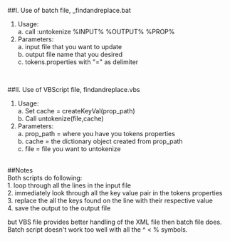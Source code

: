 ##I. Use of batch file, _findandreplace.bat<br />
  1. Usage:<br />
    a. call :untokenize %INPUT% %OUTPUT% %PROP%<br />
  2. Parameters:<br />
    a. input file that you want to update<br />
    b. output file name that you desired<br />
    c. tokens.properties with "=" as delimiter<br />
<br />

##II. Use of VBScript file, findandreplace.vbs<br />
  1. Usage:<br />
    a. Set cache = createKeyVal(prop_path)<br />
    b. Call untokenize(file,cache)<br />
  2. Parameters:<br />
    a. prop_path = where you have you tokens properties<br />
    b. cache = the dictionary object created from prop_path<br />
    c. file = file you want to untokenize<br />
		      
<br />
##Notes<br />
Both scripts do following:<br />
  1. loop through all the lines in the input file<br />
  2. immediately look through all the key value pair in the tokens properties<br />
  3. replace the all the keys found on the line with their respective value<br />
  4. save the output to the output file<br />

but VBS file provides better handling of the XML file then batch file does.<br />
Batch script doesn't work too well with all the ^ < % symbols.<br />